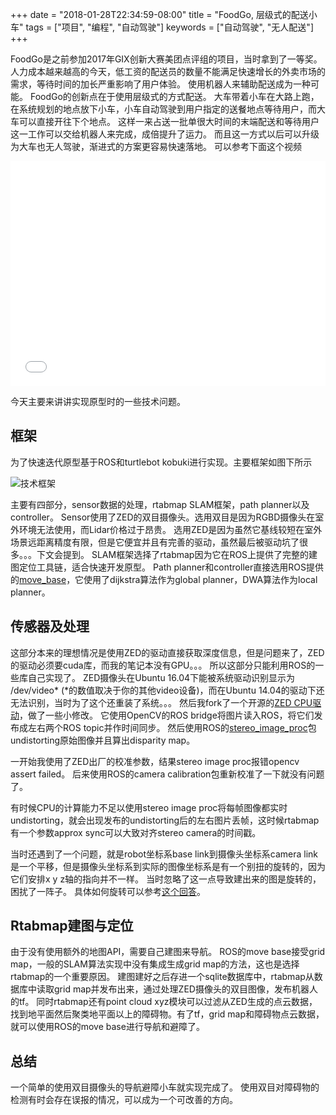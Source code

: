 +++
date = "2018-01-28T22:34:59-08:00"
title = "FoodGo, 层级式的配送小车"
tags = ["项目", "编程", "自动驾驶"]
keywords = ["自动驾驶", "无人配送"]
+++

FoodGo是之前参加2017年GIX创新大赛美团点评组的项目，当时拿到了一等奖。
人力成本越来越高的今天，低工资的配送员的数量不能满足快速增长的外卖市场的需求，等待时间的加长严重影响了用户体验。
使用机器人来辅助配送成为一种可能。
FoodGo的创新点在于使用层级式的方式配送。
大车带着小车在大路上跑，在系统规划的地点放下小车，小车自动驾驶到用户指定的送餐地点等待用户，而大车可以直接开往下个地点。
这样一来占送一批单很大时间的末端配送和等待用户这一工作可以交给机器人来完成，成倍提升了运力。
而且这一方式以后可以升级为大车也无人驾驶，渐进式的方案更容易快速落地。
可以参考下面这个视频

<iframe src="//player.bilibili.com/player.html?aid=35924782&page=1" width="100%" height="360" scrolling="no" border="0" frameborder="no" framespacing="0" allowfullscreen="true"> </iframe>

今天主要来讲讲实现原型时的一些技术问题。

## 框架

为了快速迭代原型基于ROS和turtlebot kobuki进行实现。主要框架如图下所示

![技术框架](/images/2018-01-28-foodgo-autonomous-food-delivery/framework.jpg)

主要有四部分，sensor数据的处理，rtabmap SLAM框架，path planner以及controller。
Sensor使用了ZED的双目摄像头。选用双目是因为RGBD摄像头在室外环境无法使用，而Lidar价格过于昂贵。
选用ZED是因为虽然它基线较短在室外场景远距离精度有限，但是它便宜并且有完善的驱动，虽然最后被驱动坑了很多。。。下文会提到。
SLAM框架选择了rtabmap因为它在ROS上提供了完整的建图定位工具链，适合快速开发原型。
Path planner和controller直接选用ROS提供的[move_base](http://wiki.ros.org/move_base)，它使用了dijkstra算法作为global planner，DWA算法作为local planner。

## 传感器及处理

这部分本来的理想情况是使用ZED的驱动直接获取深度信息，但是问题来了，ZED的驱动必须要cuda库，而我的笔记本没有GPU。。。
所以这部分只能利用ROS的一些库自己实现了。
ZED摄像头在Ubuntu 16.04下能被系统驱动识别显示为 /dev/video* (*的数值取决于你的其他video设备)，而在Ubuntu 14.04的驱动下还无法识别，当时为了这个还重装了系统。。。
然后我fork了一个开源的[ZED CPU驱动](https://github.com/dailydreamer/zed_cpu_ros)，做了一些小修改。
它使用OpenCV的ROS bridge将图片读入ROS，将它们发布成左右两个ROS topic并作时间同步。
然后使用ROS的[stereo_image_proc](http://wiki.ros.org/stereo_image_proc)包undistorting原始图像并且算出disparity map。

一开始我使用了ZED出厂的校准参数，结果stereo image proc报错opencv assert failed。
后来使用ROS的camera calibration包重新校准了一下就没有问题了。

有时候CPU的计算能力不足以使用stereo image proc将每帧图像都实时undistorting，就会出现发布的undistorting后的左右图片丢帧，这时候rtabmap有一个参数approx sync可以大致对齐stereo camera的时间戳。

当时还遇到了一个问题，就是robot坐标系base link到摄像头坐标系camera link是一个平移，但是摄像头坐标系到实际的图像坐标系是有一个别扭的旋转的，因为它们安排x y z轴的指向并不一样。
当时忽略了这一点导致建出来的图是旋转的，困扰了一阵子。
具体如何旋转可以参考[这个回答](https://answers.ros.org/question/271979/3d-reconstruction-with-stereo-cameras/)。

## Rtabmap建图与定位

由于没有使用额外的地图API，需要自己建图来导航。
ROS的move base接受grid map，一般的SLAM算法实现中没有集成生成grid map的方法，这也是选择rtabmap的一个重要原因。
建图建好之后存进一个sqlite数据库中，rtabmap从数据库中读取grid map并发布出来，通过处理ZED摄像头的双目图像，发布机器人的tf。
同时rtabmap还有point cloud xyz模块可以过滤从ZED生成的点云数据，找到地平面然后聚类地平面以上的障碍物。有了tf，grid map和障碍物点云数据，就可以使用ROS的move base进行导航和避障了。 

## 总结

一个简单的使用双目摄像头的导航避障小车就实现完成了。
使用双目对障碍物的检测有时会存在误报的情况，可以成为一个可改善的方向。
